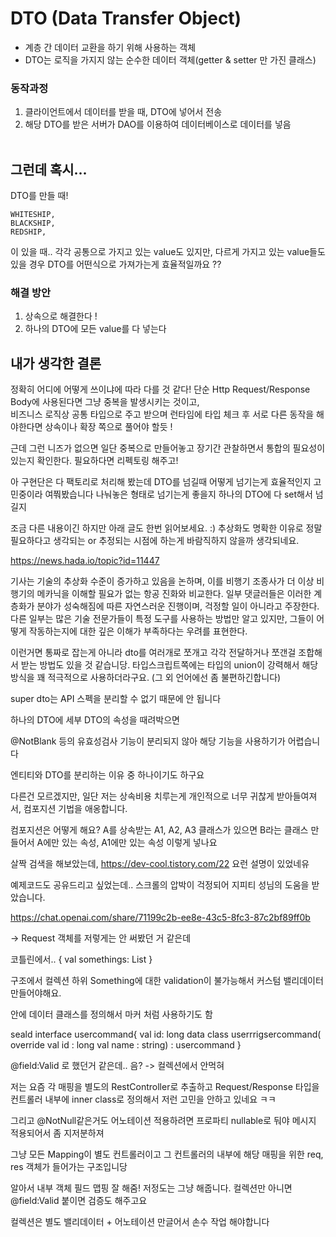 # DTO (Data Transfer Object)
- 계층 간 데이터 교환을 하기 위해 사용하는 객체
- DTO는 로직을 가지지 않는 순수한 데이터 객체(getter & setter 만 가진 클래스)

### 동작과정
1. 클라이언트에서 데이터를 받을 때, DTO에 넣어서 전송
2. 해당 DTO를 받은 서버가 DAO를 이용하여 데이터베이스로 데이터를 넣음
<br/></br>

## 그런데 혹시...

DTO를 만들 때!<br/>

~~~
WHITESHIP,
BLACKSHIP,
REDSHIP,
~~~

이 있을 때.. 각각 공통으로 가지고 있는 value도 있지만, 다르게 가지고 있는 value들도 있을 경우 DTO를 어떤식으로 가져가는게 효율적일까요 ??

### 해결 방안
1. 상속으로 해결한다 !
2. 하나의 DTO에 모든 value를 다 넣는다

## 내가 생각한 결론
정확히 어디에 어떻게 쓰이냐에 따라 다를 것 같다! 단순 Http Request/Response Body에 사용된다면 그냥 중복을 발생시키는 것이고, <br/> 
비즈니스 로직상 공통 타입으로 주고 받으며 런타임에 타입 체크 후 서로 다른 동작을 해야한다면 상속이나 확장 쪽으로 풀어야 할듯 !

근데 그런 니즈가 없으면 일단 중복으로 만들어놓고 장기간 관찰하면서 통합의 필요성이 있는지 확인한다. 필요하다면 리펙토링 해주고!

아 구현단은 다 팩토리로 처리해 봤는데 DTO를 넘길때 어떻게 넘기는게 효율적인지 고민중이라 여쭤봤습니다 나눠놓은 형태로 넘기는게 좋을지 하나의 DTO에 다 set해서 넘길지


조금 다른 내용이긴 하지만 아래 글도 한번 읽어보세요. :) 추상화도 명확한 이유로 정말 필요하다고 생각되는 or 추정되는 시점에 하는게 바람직하지 않을까 생각되네요.

https://news.hada.io/topic?id=11447

기사는 기술의 추상화 수준이 증가하고 있음을 논하며, 이를 비행기 조종사가 더 이상 비행기의 메카닉을 이해할 필요가 없는 항공 진화와 비교한다.
일부 댓글러들은 이러한 계층화가 분야가 성숙해짐에 따른 자연스러운 진행이며, 걱정할 일이 아니라고 주장한다.
다른 일부는 많은 기술 전문가들이 특정 도구를 사용하는 방법만 알고 있지만, 그들이 어떻게 작동하는지에 대한 깊은 이해가 부족하다는 우려를 표현한다.


이런거면 통짜로 잡는게 아니라 dto를 여러개로 쪼개고 각각 전달하거나 쪼갠걸 조합해서 받는 방법도 있을 것 같습니당. 타입스크립트쪽에는 타입의 union이 강력해서 해당 방식을 꽤 적극적으로 사용하더라구요. (그 외 언어에선 좀 불편하긴합니다)

super dto는 API 스펙을 분리할 수 없기 때문에 안 됩니다

하나의 DTO에 세부 DTO의 속성을 때려박으면

@NotBlank 등의 유효성검사 기능이 분리되지 않아 해당 기능을 사용하기가 어렵습니다

엔티티와 DTO를 분리하는 이유 중 하나이기도 하구요

다른건 모르겠지만, 일단 저는 상속비용 치루는게 개인적으로 너무 귀찮게 받아들여져서, 컴포지션 기법을 애옹합니다.

컴포지션은 어떻게 해요?
A를 상속받는 A1, A2, A3 클래스가 있으면
B라는 클래스 만들어서 A에만 있는 속성, A1에만 있는 속성 이렇게 넣나요

살짝 검색을 해보았는데,
https://dev-cool.tistory.com/22
요런 설명이 있었네유

예제코드도 공유드리고 싶었는데.. 스크롤의 압박이 걱정되어 지피티 성님의 도움을 받았습니다.

https://chat.openai.com/share/71199c2b-ee8e-43c5-8fc3-87c2bf89ff0b

-> Request 객체를 저렇게는 안 써봤던 거 같은데

코틀린에서.. 
{
  val somethings: List<Something>
}

구조에서 컬렉션 하위 Something에 대한 validation이 불가능해서 커스텀 밸리데이터 만들어야해요.

안에 데이터 클래스를 정의해서 마커 처럼 사용하기도 함

seald interface usercommand{
val id: long
data class userrrigsercommand(
override val id : long
val name : string) : usercommand
}

@field:Valid 로 했던거 같은데.. 음? -> 컬렉션에서 안먹혀

저는 요즘 각 매핑을 별도의 RestController로 추출하고 Request/Response 타입을 컨트롤러 내부에 inner class로 정의해서 저런 고민을 안하고 있네요 ㅋㅋ

그리고 @NotNull같은거도 어노테이션 적용하려면 프로파티 nullable로 둬야 메시지 적용되어서 좀 지저분하져

그냥 모든 Mapping이 별도 컨트롤러이고 그 컨트롤러의 내부에 해당 매핑을 위한 req, res 객체가 들어가는 구조입니당


알아서 내부 객체 필드 맵핑 잘 해줌! 저정도는 그냥 해줍니다. 컬렉션만 아니면 @field:Valid 붙이면 검증도 해주고요

컬렉션은 별도 밸리데이터 + 어노테이션 만글어서 손수 작업 해야합니다
